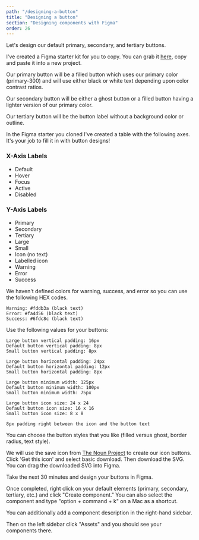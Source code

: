 ```yaml
---
path: "/designing-a-button"
title: "Designing a button"
section: "Designing components with Figma"
order: 26
---
```


Let's design our default primary, secondary, and tertiary buttons.

I've created a Figma starter kit for you to copy. You can grab it [here](https://www.figma.com/file/FUgY11amAHtmR2zyiHcSYs/FEM-Template?node-id=0%3A1), copy and paste it into a new project.

Our primary button will be a filled button which uses our primary color (primary-300) and will use either black or white text depending upon color contrast ratios.

Our secondary button will be either a ghost button or a filled button having a lighter version of our primary color.

Our tertiary button will be the button label without a background color or outline.

In the Figma starter you cloned I've created a table with the following axes. It's your job to fill it in with button designs!

### X-Axis Labels

- Default
- Hover
- Focus
- Active
- Disabled

### Y-Axis Labels

- Primary
- Secondary
- Tertiary
- Large
- Small
- Icon (no text)
- Labelled icon
- Warning
- Error
- Success

We haven't defined colors for warning, success, and error so you can use the following HEX codes.

```
Warning: #fddb3a (black text)
Error: #fa4d56 (black text)
Success: #6fdc8c (black text)
```

Use the following values for your buttons:

```
Large button vertical padding: 16px
Default button vertical padding: 8px
Small button vertical padding: 8px

Large button horizontal padding: 24px
Default button horizontal padding: 12px
Small button horizontal padding: 8px

Large button minimum width: 125px
Default button minimum width: 100px
Small button minimum width: 75px

Large button icon size: 24 x 24
Default button icon size: 16 x 16
Small button icon size: 8 x 8

8px padding right between the icon and the button text
```

You can choose the button styles that you like (filled versus ghost, border radius, text style).

We will use the save icon from [The Noun Project](https://thenounproject.com/search/?q=save&i=2209758) to create our icon buttons. Click 'Get this icon' and select basic download. Then download the SVG. You can drag the downloaded SVG into Figma.

Take the next 30 minutes and design your buttons in Figma.

Once completed, right click on your default elements (primary, secondary, tertiary, etc.) and click "Create component." You can also select the component and type "option + command + k" on a Mac as a shortcut.

You can additionally add a component description in the right-hand sidebar.

Then on the left sidebar click "Assets" and you should see your components there.

